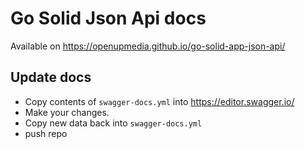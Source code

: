 # Go Solid Json Api docs

Available on https://openupmedia.github.io/go-solid-app-json-api/

## Update docs

- Copy contents of `swagger-docs.yml` into https://editor.swagger.io/
- Make your changes.
- Copy new data back into `swagger-docs.yml`
- push repo
